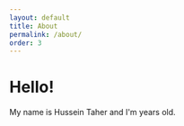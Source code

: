 ```yaml
---
layout: default
title: About
permalink: /about/
order: 3
---
```


Hello!
===
My name is <span class="bold">Hussein Taher</span> and I'm <span id="myAge" class="bold"></span> years old.


<script type="text/javascript">
	function _calculateAge(birthday) { // birthday is a date
		var ageDifMs = Date.now() - birthday.getTime();
		var ageDate = new Date(ageDifMs); // miliseconds from epoch
		return Math.abs(ageDate.getUTCFullYear() - 1970);
	}
	document.getElementById("myAge").innerText = _calculateAge(new Date("1997-11-02"));
</script>
